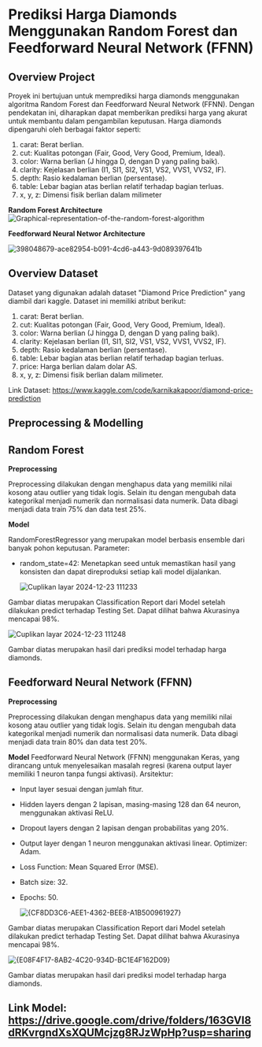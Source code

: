 # Prediksi Harga Diamonds Menggunakan Random Forest dan Feedforward Neural Network (FFNN)
## Overview Project
Proyek ini bertujuan untuk memprediksi harga diamonds menggunakan algoritma Random Forest dan Feedforward Neural Network (FFNN). Dengan pendekatan ini, diharapkan dapat memberikan prediksi harga yang akurat untuk membantu dalam pengambilan keputusan. Harga diamonds dipengaruhi oleh berbagai faktor seperti:
1. carat: Berat berlian.
2. cut: Kualitas potongan (Fair, Good, Very Good, Premium, Ideal).
3. color: Warna berlian (J hingga D, dengan D yang paling baik).
4. clarity: Kejelasan berlian (I1, SI1, SI2, VS1, VS2, VVS1, VVS2, IF).
5. depth: Rasio kedalaman berlian (persentase).
6. table: Lebar bagian atas berlian relatif terhadap bagian terluas.
7. x, y, z: Dimensi fisik berlian dalam milimeter

**Random Forest Architecture**
![Graphical-representation-of-the-random-forest-algorithm](https://github.com/user-attachments/assets/616b8f68-a49b-4092-924a-609dfeebc806)

**Feedforward Neural Networ Architecture**

![398048679-ace82954-b091-4cd6-a443-9d089397641b](https://github.com/user-attachments/assets/7bc8e33c-39eb-49c4-99cf-5cd55fded4f4)

## Overview Dataset
Dataset yang digunakan adalah dataset "Diamond Price Prediction" yang diambil dari kaggle. Dataset ini memiliki atribut berikut:
1. carat: Berat berlian.
2. cut: Kualitas potongan (Fair, Good, Very Good, Premium, Ideal).
3. color: Warna berlian (J hingga D, dengan D yang paling baik).
4. clarity: Kejelasan berlian (I1, SI1, SI2, VS1, VS2, VVS1, VVS2, IF).
5. depth: Rasio kedalaman berlian (persentase).
6. table: Lebar bagian atas berlian relatif terhadap bagian terluas.
7. price: Harga berlian dalam dolar AS.
8. x, y, z: Dimensi fisik berlian dalam milimeter.

Link Dataset: https://www.kaggle.com/code/karnikakapoor/diamond-price-prediction

## Preprocessing & Modelling
## Random Forest
**Preprocessing**

Preprocessing dilakukan dengan menghapus data yang memiliki nilai kosong atau outlier yang tidak logis. Selain itu dengan mengubah data kategorikal menjadi numerik dan normalisasi data numerik. Data dibagi menjadi data train 75% dan data test 25%.

**Model**

RandomForestRegressor yang merupakan model berbasis ensemble dari banyak pohon keputusan.
Parameter:
- random_state=42: Menetapkan seed untuk memastikan hasil yang konsisten dan dapat direproduksi setiap kali model dijalankan.

  ![Cuplikan layar 2024-12-23 111233](https://github.com/user-attachments/assets/9e8795b6-56d3-4498-b8aa-44bb753a1ebd)

Gambar diatas merupakan Classification Report dari Model setelah dilakukan predict terhadap Testing Set. Dapat dilihat bahwa Akurasinya mencapai 98%.

![Cuplikan layar 2024-12-23 111248](https://github.com/user-attachments/assets/110bccc3-640a-4ee7-95a5-dfcc51d0971a)

Gambar diatas merupakan hasil dari prediksi model terhadap harga diamonds.

## Feedforward Neural Network (FFNN)
**Preprocessing**

Preprocessing dilakukan dengan menghapus data yang memiliki nilai kosong atau outlier yang tidak logis. Selain itu dengan mengubah data kategorikal menjadi numerik dan normalisasi data numerik. Data dibagi menjadi data train 80% dan data test 20%.

**Model**
Feedforward Neural Network (FFNN) menggunakan Keras, yang dirancang untuk menyelesaikan masalah regresi (karena output layer memiliki 1 neuron tanpa fungsi aktivasi). 
Arsitektur:
- Input layer sesuai dengan jumlah fitur.
- Hidden layers dengan 2 lapisan, masing-masing 128 dan 64 neuron, menggunakan aktivasi ReLU.
- Dropout layers dengan 2 lapisan dengan probabilitas yang 20%.
- Output layer dengan 1 neuron menggunakan aktivasi linear.
Optimizer: Adam.
- Loss Function: Mean Squared Error (MSE).
- Batch size: 32.
- Epochs: 50.

  ![{CF8DD3C6-AEE1-4362-BEE8-A1B500961927}](https://github.com/user-attachments/assets/4b771b3a-005f-4b98-877c-988cb3e1c160)

Gambar diatas merupakan Classification Report dari Model setelah dilakukan predict terhadap Testing Set. Dapat dilihat bahwa Akurasinya mencapai 98%.

  ![{E08F4F17-8AB2-4C20-934D-BC1E4F162D09}](https://github.com/user-attachments/assets/3d2641f6-4578-42a1-8c89-42173af9979a)

Gambar diatas merupakan hasil dari prediksi model terhadap harga diamonds.

## Link Model: https://drive.google.com/drive/folders/163GVI8dRKvrgndXsXQUMcjzg8RJzWpHp?usp=sharing
